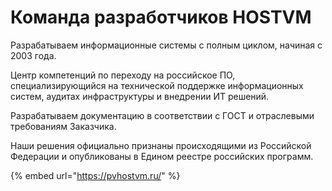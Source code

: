 # Команда разработчиков HOSTVM

Разрабатываем информационные системы с полным циклом, начиная с 2003 года.

Центр компетенций по переходу на российское ПО, специализирующийся на технической поддержке информационных систем, аудитах инфраструктуры и внедрении ИТ решений.

Разрабатываем документацию в соответствии с ГОСТ и отраслевыми требованиям Заказчика.

Наши решения официально признаны происходящими из Российской Федерации и опубликованы в Едином реестре российских программ.

{% embed url="https://pvhostvm.ru/" %}


